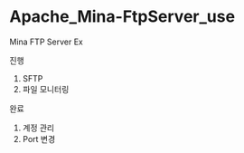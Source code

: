 Apache_Mina-FtpServer_use
=========================
Mina FTP Server Ex


진행
<ol>
  <li>SFTP</li>
  <li>파일 모니터링</li>
</ol>




완료
<ol>
  <li>계정 관리</li>
  <li>Port 변경</li>
</ol>


